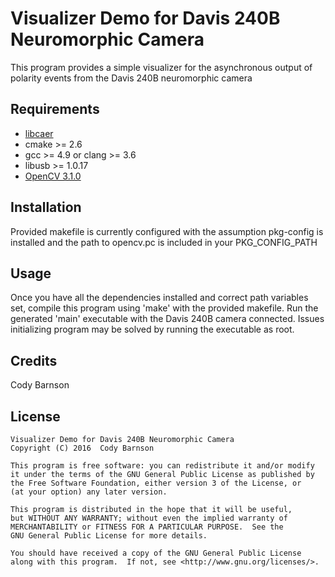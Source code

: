 # Visualizer Demo for Davis 240B Neuromorphic Camera

This program provides a simple visualizer for the asynchronous output of polarity events from the Davis 240B neuromorphic camera

## Requirements

- [libcaer][1]
- cmake >= 2.6
- gcc >= 4.9 or clang >= 3.6
- libusb >= 1.0.17
- [OpenCV 3.1.0][2]

[1]: https://github.com/inilabs/libcaer
[2]: http://opencv.org/

## Installation

Provided makefile is currently configured with the assumption pkg-config is installed and the path to opencv.pc is included in your PKG_CONFIG_PATH

## Usage

Once you have all the dependencies installed and correct path variables set, compile this program using 'make' with the provided makefile.  Run the generated 'main' executable with the Davis 240B camera connected.  Issues initializing program may be solved by running the executable as root.

## Credits

Cody Barnson

## License

    Visualizer Demo for Davis 240B Neuromorphic Camera
    Copyright (C) 2016  Cody Barnson

    This program is free software: you can redistribute it and/or modify
    it under the terms of the GNU General Public License as published by
    the Free Software Foundation, either version 3 of the License, or
    (at your option) any later version.

    This program is distributed in the hope that it will be useful,
    but WITHOUT ANY WARRANTY; without even the implied warranty of
    MERCHANTABILITY or FITNESS FOR A PARTICULAR PURPOSE.  See the
    GNU General Public License for more details.

    You should have received a copy of the GNU General Public License
    along with this program.  If not, see <http://www.gnu.org/licenses/>.